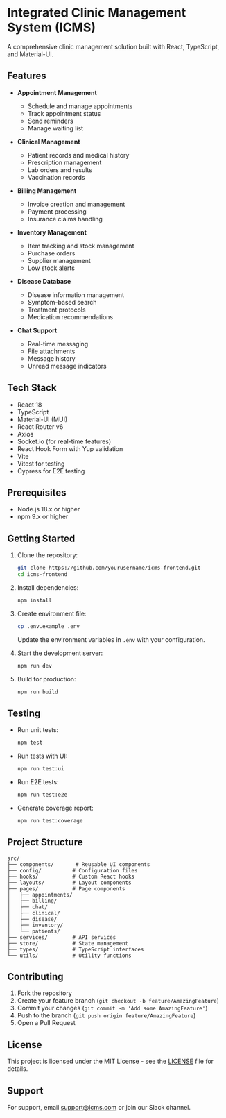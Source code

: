# Integrated Clinic Management System (ICMS)

A comprehensive clinic management solution built with React, TypeScript, and Material-UI.

## Features

- **Appointment Management**
  - Schedule and manage appointments
  - Track appointment status
  - Send reminders
  - Manage waiting list

- **Clinical Management**
  - Patient records and medical history
  - Prescription management
  - Lab orders and results
  - Vaccination records

- **Billing Management**
  - Invoice creation and management
  - Payment processing
  - Insurance claims handling

- **Inventory Management**
  - Item tracking and stock management
  - Purchase orders
  - Supplier management
  - Low stock alerts

- **Disease Database**
  - Disease information management
  - Symptom-based search
  - Treatment protocols
  - Medication recommendations

- **Chat Support**
  - Real-time messaging
  - File attachments
  - Message history
  - Unread message indicators

## Tech Stack

- React 18
- TypeScript
- Material-UI (MUI)
- React Router v6
- Axios
- Socket.io (for real-time features)
- React Hook Form with Yup validation
- Vite
- Vitest for testing
- Cypress for E2E testing

## Prerequisites

- Node.js 18.x or higher
- npm 9.x or higher

## Getting Started

1. Clone the repository:
   ```bash
   git clone https://github.com/yourusername/icms-frontend.git
   cd icms-frontend
   ```

2. Install dependencies:
   ```bash
   npm install
   ```

3. Create environment file:
   ```bash
   cp .env.example .env
   ```
   Update the environment variables in `.env` with your configuration.

4. Start the development server:
   ```bash
   npm run dev
   ```

5. Build for production:
   ```bash
   npm run build
   ```

## Testing

- Run unit tests:
  ```bash
  npm test
  ```

- Run tests with UI:
  ```bash
  npm run test:ui
  ```

- Run E2E tests:
  ```bash
  npm run test:e2e
  ```

- Generate coverage report:
  ```bash
  npm run test:coverage
  ```

## Project Structure

```
src/
├── components/       # Reusable UI components
├── config/          # Configuration files
├── hooks/           # Custom React hooks
├── layouts/         # Layout components
├── pages/           # Page components
│   ├── appointments/
│   ├── billing/
│   ├── chat/
│   ├── clinical/
│   ├── disease/
│   ├── inventory/
│   └── patients/
├── services/        # API services
├── store/           # State management
├── types/           # TypeScript interfaces
└── utils/           # Utility functions
```

## Contributing

1. Fork the repository
2. Create your feature branch (`git checkout -b feature/AmazingFeature`)
3. Commit your changes (`git commit -m 'Add some AmazingFeature'`)
4. Push to the branch (`git push origin feature/AmazingFeature`)
5. Open a Pull Request

## License

This project is licensed under the MIT License - see the [LICENSE](LICENSE) file for details.

## Support

For support, email support@icms.com or join our Slack channel.
